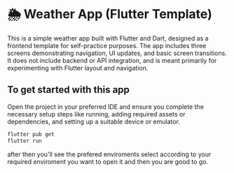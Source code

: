 # 🌦️ Weather App (Flutter Template)

This is a simple weather app built with Flutter and Dart, designed as a frontend template for self-practice purposes. The app includes three screens demonstrating navigation, UI updates, and basic screen transitions. It does not include backend or API integration, and is meant primarily for experimenting with Flutter layout and navigation.

## To get started with this app

Open the project in your preferred IDE and ensure you complete the necessary setup steps like running, adding required assets or dependencies, and setting up a suitable device or emulator.

```bash
flutter pub get
flutter run
```
after then you'll see the prefered enviroments select according to your required enviroment you want to open it and then you are good to go.